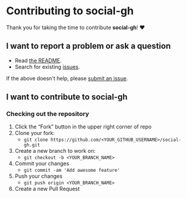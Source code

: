 # Contributing to social-gh

Thank you for taking the time to contribute **social-gh**! ❤️

## I want to report a problem or ask a question

- Read [the README](https://github.com/v-braun/social-gh/blob/master/README.md).
- Search for existing [issues](https://github.com/v-braun/social-gh/issues).

If the above doesn't help, please [submit an issue](https://github.com/v-braun/social-gh/issues).

## I want to contribute to social-gh

### Checking out the repository

1. Click the “Fork” button in the upper right corner of repo
2. Clone your fork:
    - `git clone https://github.com/<YOUR_GITHUB_USERNAME>/social-gh.git`
3. Create a new branch to work on:
    - `git checkout -b <YOUR_BRANCH_NAME>`    
4. Commit your changes 
    - `git commit -am 'Add awesome feature'`
5. Push your changes
    - `git push origin <YOUR_BRANCH_NAME>`
6. Create a new Pull Request
